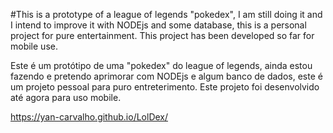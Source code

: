 #This is a prototype of a league of legends "pokedex", I am still doing it and I intend to improve it with NODEjs and some database, this is a personal project for pure entertainment. This project has been developed so far for mobile use.

Este é um protótipo de uma "pokedex" do league of legends, ainda estou fazendo e pretendo aprimorar com NODEjs e algum banco de dados, este é um projeto pessoal para puro entreterimento. Este projeto foi desenvolvido até agora para uso mobile.

https://yan-carvalho.github.io/LolDex/
